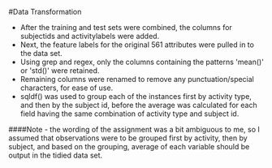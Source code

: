 #Data Transformation 
+ After the training and test sets were combined, the columns for subjectids and activitylabels were added.
+ Next, the feature labels for the original 561 attributes were pulled in to the data set.
+ Using grep and regex, only the columns containing the patterns 'mean()' or 'std()' were retained.
+ Remaining columns were renamed to remove any punctuation/special characters, for ease of use. 
+ sqldf() was used to group each of the instances first by activity type, and then by the subject id, before the average was calculated for each field having the same combination of activity type and subject id.

####Note - the wording of the assignment was a bit ambiguous to me, so I assumed that observations were to be grouped first by activity, then by subject, and based on the grouping, average of each variable should be output in the tidied data set.



